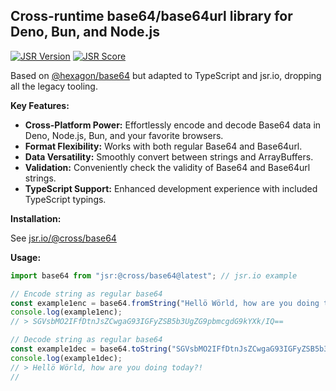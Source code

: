 ## Cross-runtime base64/base64url library for Deno, Bun, and Node.js

[![JSR Version](https://jsr.io/badges/@cross/base64)](https://jsr.io/@cross/base64) [![JSR Score](https://jsr.io/badges/@cross/base64/score)](https://jsr.io/@cross/base64/score)

Based on [@hexagon/base64](https://github.com/hexagon/base64) but adapted to TypeScript and jsr.io, dropping all the legacy tooling.

**Key Features:**

- **Cross-Platform Power:** Effortlessly encode and decode Base64 data in Deno, Node.js, Bun, and your favorite browsers.
- **Format Flexibility:** Works with both regular Base64 and Base64url.
- **Data Versatility:** Smoothly convert between strings and ArrayBuffers.
- **Validation:** Conveniently check the validity of Base64 and Base64url strings.
- **TypeScript Support:** Enhanced development experience with included TypeScript typings.

**Installation:**

See [jsr.io/@cross/base64](https://jsr.io/@cross/base64)

**Usage:**

```javascript
import base64 from "jsr:@cross/base64@latest"; // jsr.io example

// Encode string as regular base64
const example1enc = base64.fromString("Hellö Wörld, how are you doing today?!");
console.log(example1enc);
// > SGVsbMO2IFfDtnJsZCwgaG93IGFyZSB5b3UgZG9pbmcgdG9kYXk/IQ==

// Decode string as regular base64
const example1dec = base64.toString("SGVsbMO2IFfDtnJsZCwgaG93IGFyZSB5b3UgZG9pbmcgdG9kYXk/IQ==");
console.log(example1dec);
// > Hellö Wörld, how are you doing today?!
//
```
